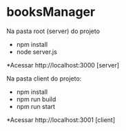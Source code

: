 # booksManager

Na pasta root (server) do projeto
- npm install
- node server.js

*Acessar http://localhost:3000 [server]

Na pasta client do projeto:
- npm install
- npm run build
- npm run start

*Acessar http://localhost:3001 [client]
